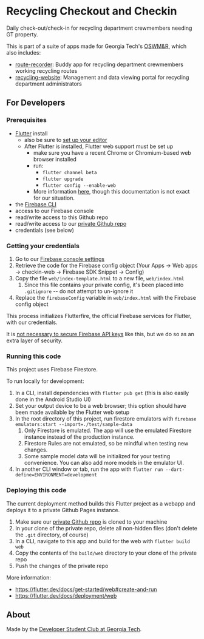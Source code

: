 # Recycling Checkout and Checkin

Daily check-out/check-in for recycling department crewmembers needing GT property.

This is part of a suite of apps made for Georgia Tech's [OSWM&R](http://www.recycle.gatech.edu/), which also includes:
* [route-recorder](https://github.com/dscgt/route_recorder): Buddy app for recycling department crewmembers working recycling routes
* [recycling-website](https://github.com/dscgt/recycling_website): Management and data viewing portal for recycling department administrators

## For Developers

### Prerequisites

* [Flutter](https://flutter.dev/docs/get-started/install) install
   * also be sure to [set up your editor](https://flutter.dev/docs/get-started/editor?tab=androidstudio)
   * After Flutter is installed, Flutter web support must be set up
      * make sure you have a recent Chrome or Chromium-based web browser installed
      * run:
         * `flutter channel beta`
         * `flutter upgrade`
         * `flutter config --enable-web`
      * More information [here](https://flutter.dev/docs/get-started/web), though this documentation is not exact for our situation.
* the [Firebase CLI](https://firebase.google.com/docs/cli)
* access to our Firebase console
* read/write access to this Github repo
* read/write access to our [private Github repo](https://github.gatech.edu/dscgt/recycling_checkin_dist)
* credentials (see below)

### Getting your credentials

1. Go to our [Firebase console settings](https://console.firebase.google.com/u/0/project/gt-recycling/settings/general/)
1. Retrieve the code for the Firebase config object (Your Apps -> Web apps -> checkin-web -> Firebase SDK Snippet -> Config)
1. Copy the file `web/index-template.html` to a new file, `web/index.html`
   1. Since this file contains your private config, it's been placed into `.gitignore` -- do not attempt to un-ignore it
1. Replace the `firebaseConfig` variable in `web/index.html` with the Firebase config object

This process initializes Flutterfire, the official Firebase services for Flutter, with our credentials.

It is [not necessary to secure Firebase API keys](https://firebase.google.com/docs/projects/api-keys) like this, but we do so as an extra layer of security.

### Running this code

This project uses Firebase Firestore.

To run locally for development:

1. In a CLI, install dependencies with `flutter pub get` (this is also easily done in the Android Studio UI)
1. Set your output device to be a web browser; this option should have been made available by the Flutter web setup
1. In the root directory of this project, run firestore emulators with `firebase emulators:start --import=./test/sample-data`
   1. Only Firestore is emulated. The app will use the emulated Firestore instance instead of the production instance.
   1. Firestore Rules are not emulated, so be mindful when testing new changes.
   1. Some sample model data will be initialized for your testing convenience. You can also add more models in the emulator UI.
1. In another CLI window or tab, run the app with `flutter run --dart-define=ENVIRONMENT=development`

### Deploying this code

The current deployment method builds this Flutter project as a webapp and deploys it to a private Github Pages instance.

1. Make sure our [private Github repo](https://github.gatech.edu/dscgt/recycling_checkin_dist) is cloned to your machine
1. In your clone of the private repo, delete all non-hidden files (don't delete the `.git` directory, of course)
1. In a CLI, navigate to this app and build for the web with `flutter build web`
1. Copy the contents of the `build/web` directory to your clone of the private repo
1. Push the changes of the private repo

More information:

* https://flutter.dev/docs/get-started/web#create-and-run
* https://flutter.dev/docs/deployment/web

## About

Made by the [Developer Student Club at Georgia Tech](https://dscgt.club/).
